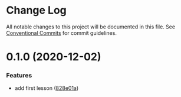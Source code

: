 # Change Log

All notable changes to this project will be documented in this file.
See [Conventional Commits](https://conventionalcommits.org) for commit guidelines.

# 0.1.0 (2020-12-02)

### Features

- add first lesson ([828e01a](https://github.com/Atlantis-Academy/study-template/commit/828e01af674c19b74ab5b4c50b2df7bbdb809f8c))
